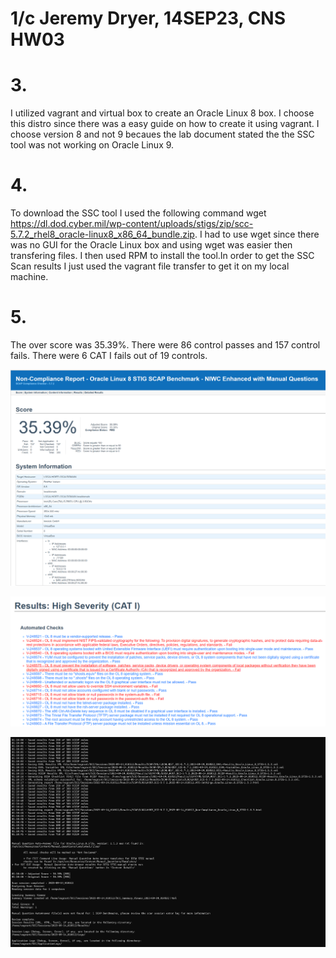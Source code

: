 # 1/c Jeremy Dryer, 14SEP23, CNS HW03

# 3. 

I utilized vagrant and virtual box to create an Oracle Linux 8 box. I choose this distro since there was a easy guide on how to create it using vagrant. I choose version 8 and not 9 becaues the lab document stated the the SSC tool was not working on Oracle Linux 9.

# 4. 

To download the SSC tool I used the following command wget https://dl.dod.cyber.mil/wp-content/uploads/stigs/zip/scc-5.7.2_rhel8_oracle-linux8_x86_64_bundle.zip. I had to use wget since there was no GUI for the Oracle Linux box and using wget was easier then transfering files. I then used RPM to install the tool.In order to get the SSC Scan results I just used the vagrant file transfer to get it on my local machine.

# 5.  

The over score was 35.39%. There were 86 control passes and 157 control fails. There were 6 CAT I fails out of 19 controls.

![Screenshot of the results](SCCOutput.png)

![Screenshot of the CAT 1 failures](CAT1s.png)

![Screenshot of SCC Tool running](SCCToolImage.png)
